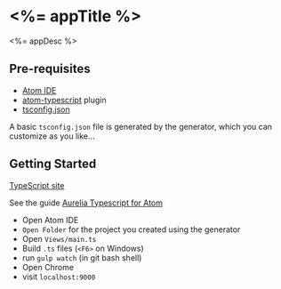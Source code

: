 # <%= appTitle %>

<%= appDesc %>

## Pre-requisites

- [Atom IDE](https://atom.io/)
- [atom-typescript](https://github.com/TypeStrong/atom-typescript#atom-typescript) plugin
- [tsconfig.json](https://github.com/TypeStrong/atom-typescript/blob/master/docs/tsconfig.md)

A basic `tsconfig.json` file is generated by the generator, which you can customize as you like...

## Getting Started

[TypeScript site](http://www.typescriptlang.org/)

See the guide [Aurelia Typescript for Atom](https://github.com/cmichaelgraham/aurelia-typescript-atom)

- Open Atom IDE
- `Open Folder` for the project you created using the generator
- Open `Views/main.ts`
- Build `.ts` files (`<F6>` on Windows)
- run `gulp watch` (in git bash shell)
- Open Chrome
- visit `localhost:9000`

